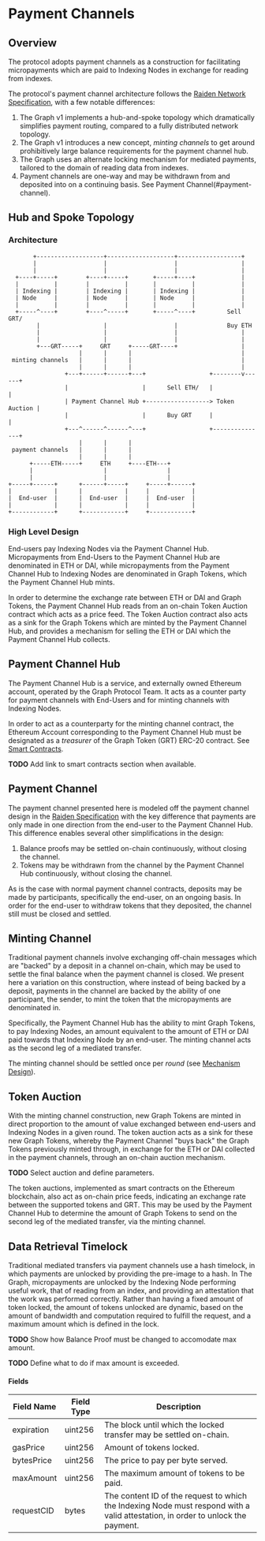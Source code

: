 # Payment Channels

## Overview
The protocol adopts payment channels as a construction for facilitating micropayments which are paid to Indexing Nodes in exchange for reading from indexes.

The protocol's payment channel architecture follows the [Raiden Network Specification](https://github.com/raiden-network/spec), with a few notable differences:
1. The Graph v1 implements a hub-and-spoke topology which dramatically simplifies payment routing, compared to a fully distributed network topology.
1. The Graph v1 introduces a new concept, *minting channels* to get around prohibitively large balance requirements for the payment channel hub.
1. The Graph uses an alternate locking mechanism for mediated payments, tailored to the domain of reading data from indexes.
1. Payment channels are one-way and may be withdrawn from and deposited into on a continuing basis. See Payment Channel(#payment-channel).

## Hub and Spoke Topology
### Architecture
```
       +-------------------+-------------------+------------------+
       |                   |                   |                  |
       |                   |                   |                  |
  +----+-----+        +----+-----+       +-----+----+             |
  |          |        |          |       |          |             |
  | Indexing |        | Indexing |       | Indexing |             |
  | Node     |        | Node     |       | Node     |             |
  |          |        |          |       |          |             |
  +-----^----+        +----^-----+       +-----^----+         Sell GRT/
        |                  |                   |              Buy ETH
        |                  |                   |                  |
        |                  |                   |                  |
        +---GRT-----+     GRT     +-----GRT----+                  |
                    |      |      |                               |
 minting channels   |      |      |                               |
                    |      |      |                               |
                +---+------+------+---+                  +--------v------+
                |                     |      Sell ETH/   |               |
                | Payment Channel Hub +------------------> Token Auction |
                |                     |      Buy GRT     |               |
                +---^------^------^---+                  +---------------+
                    |      |      |
 payment channels   |      |      |
                    |      |      |
      +-----ETH-----+     ETH     +----ETH---+
      |                    |                 |
      |                    |                 |
+-----+------+      +------+-----+     +-----+------+
|            |      |            |     |            |
|  End-user  |      |  End-user  |     |  End-user  |
|            |      |            |     |            |
+------------+      +------------+     +------------+
```
### High Level Design
End-users pay Indexing Nodes via the Payment Channel Hub. Micropayments from End-Users to the Payment Channel Hub are denominated in ETH or DAI, while micropayments from the Payment Channel Hub to Indexing Nodes are denominated in Graph Tokens, which the Payment Channel Hub mints.

In order to determine the exchange rate between ETH or DAI and Graph Tokens, the Payment Channel Hub reads from an on-chain Token Auction contract which acts as a price feed. The Token Auction contract also acts as a sink for the Graph Tokens which are minted by the Payment Channel Hub, and provides a mechanism for selling the ETH or DAI which the Payment Channel Hub collects.

## Payment Channel Hub
The Payment Channel Hub is a service, and externally owned Ethereum account, operated by the Graph Protocol Team. It acts as a counter party for payment channels with End-Users and for minting channels with Indexing Nodes.

In order to act as a counterparty for the minting channel contract, the Ethereum Account corresponding to the Payment Channel Hub must be designated as a *treasurer* of the Graph Token (GRT) ERC-20 contract. See [Smart Contracts]().

**TODO** Add link to smart contracts section when available.

## Payment Channel
The payment channel presented here is modeled off the payment channel design in the [Raiden Specification](https://raiden-network-specification.readthedocs.io/en/latest/smart_contracts.html#tokennetwork-channel-protocol-overview) with the key difference that payments are only made in one direction from the end-user to the Payment Channel Hub. This difference enables several other simplifications in the design:
1. Balance proofs may be settled on-chain continuously, without closing the channel.
1. Tokens may be withdrawn from the channel by the Payment Channel Hub continuously, without closing the channel.

As is the case with normal payment channel contracts, deposits may be made by participants, specifically the end-user, on an ongoing basis. In order for the end-user to withdraw tokens that they deposited, the channel still must be closed and settled.

## Minting Channel
Traditional payment channels involve exchanging off-chain messages which are "backed" by a deposit in a channel on-chain, which may be used to settle the final balance when the payment channel is closed. We present here a variation on this construction, where instead of being backed by a deposit, payments in the channel are backed by the ability of one participant, the sender, to mint the token that the micropayments are denominated in.

Specifically, the Payment Channel Hub has the ability to mint Graph Tokens, to pay Indexing Nodes, an amount equivalent to the amount of ETH or DAI paid towards that Indexing Node by an end-user. The minting channel acts as the second leg of a mediated transfer.

The minting channel should be settled once per *round* (see [Mechanism Design](../mechanism-design)).

## Token Auction
With the minting channel construction, new Graph Tokens are minted in direct proportion to the amount of value exchanged between end-users and Indexing Nodes in a given round. The token auction acts as a sink for these new Graph Tokens, whereby the Payment Channel "buys back" the Graph Tokens previously minted through, in exchange for the ETH or DAI collected in the payment channels, through an on-chain auction mechanism.

**TODO** Select auction and define parameters.

The token auctions, implemented as smart contracts on the Ethereum blockchain, also act as on-chain price feeds, indicating an exchange rate between the supported tokens and GRT. This may be used by the Payment Channel Hub to determine the amount of Graph Tokens to send on the second leg of the mediated transfer, via the minting channel.

## Data Retrieval Timelock
Traditional mediated transfers via payment channels use a hash timelock, in which payments are unlocked by providing the pre-image to a hash. In The Graph, micropayments are unlocked by the Indexing Node performing useful work, that of reading from an index, and providing an attestation that the work was performed correctly. Rather than having a fixed amount of token locked, the amount of tokens unlocked are dynamic, based on the amount of bandwidth and computation required to fulfill the request, and a maximum amount which is defined in the lock.

**TODO** Show how Balance Proof must be changed to accomodate max amount.

**TODO** Define what to do if max amount is exceeded.

#### Fields
| Field Name | Field Type | Description |
| ---------- | ---------- | ----------- |
| expiration | uint256    | The block until which the locked transfer may be settled on-chain.
| gasPrice | uint256 | Amount of tokens locked.|
| bytesPrice | uint256 | The price to pay per byte served.|
| maxAmount | uint256 | The maximum amount of tokens to be paid. |
| requestCID | bytes | The content ID of the request to which the Indexing Node must respond with a valid attestation, in order to unlock the payment. |
